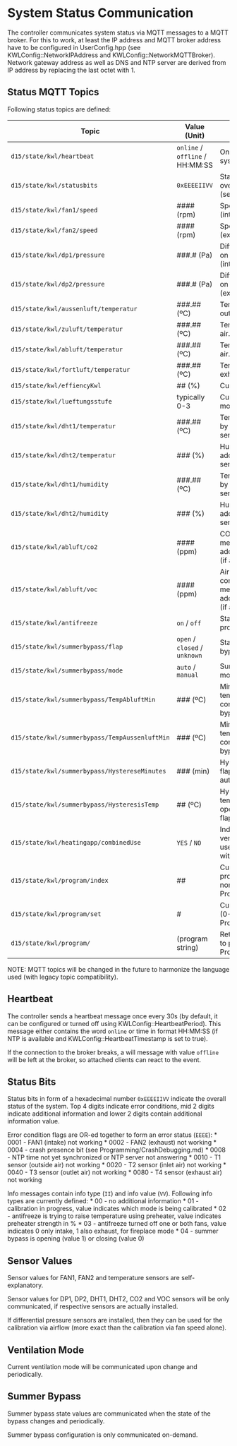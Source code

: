 # System Status Communication

The controller communicates system status via MQTT messages to a MQTT broker.
For this to work, at least the IP address and MQTT broker address have to be
configured in UserConfig.hpp (see KWLConfig::NetworkIPAddress and
KWLConfig::NetworkMQTTBroker). Network gateway address as well as DNS and NTP
server are derived from IP address by replacing the last octet with 1.


## Status MQTT Topics

Following status topics are defined:

Topic                                          | Value (Unit)      | Description
---------------------------------------------- | ----------------- | -------------------------------------------
`d15/state/kwl/heartbeat`                      | `online` / `offline` / HH:MM:SS | Online status of the system (see below).
`d15/state/kwl/statusbits`                     | `0xEEEEIIVV`      | Status bits indicating overall system state (see below).
`d15/state/kwl/fan1/speed`                     | #### (rpm)        | Speed of FAN1 (intake).
`d15/state/kwl/fan2/speed`                     | #### (rpm)        | Speed of FAN2 (exhaust).
`d15/state/kwl/dp1/pressure`                   | ###.# (Pa)        | Differential pressure on the heat exchange (intake).
`d15/state/kwl/dp2/pressure`                   | ###.# (Pa)        | Differential pressure on the heat exchange (exhaust).
`d15/state/kwl/aussenluft/temperatur`          | ###.## (ºC)       | Temperature of outside air.
`d15/state/kwl/zuluft/temperatur`              | ###.## (ºC)       | Temperature of inlet air.
`d15/state/kwl/abluft/temperatur`              | ###.## (ºC)       | Temperature of outlet air.
`d15/state/kwl/fortluft/temperatur`            | ###.## (ºC)       | Temperature of exhaust air.
`d15/state/kwl/effiencyKwl`                    | ## (%)            | Current efficiency.
`d15/state/kwl/lueftungsstufe`                 | typically 0-3     | Current ventilation mode.
`d15/state/kwl/dht1/temperatur`                | ###.## (ºC)       | Temperature reported by additional DHT1 sensor (if any).
`d15/state/kwl/dht2/temperatur`                | ### (%)           | Humidity reported by additional DHT1 sensor (if any).
`d15/state/kwl/dht1/humidity`                  | ###.## (ºC)       | Temperature reported by additional DHT2 sensor (if any).
`d15/state/kwl/dht2/humidity`                  | ### (%)           | Humidity reported by additional DHT2 sensor (if any).
`d15/state/kwl/abluft/co2`                     | #### (ppm)        | CO2 concentration measured by additional CO2 sensor (if any).
`d15/state/kwl/abluft/voc`                     | #### (ppm)        | Air pollutants concentration measured by additional VOC sensor (if any).
`d15/state/kwl/antifreeze`                     | `on` / `off`      | State of antifreeze protection.
`d15/state/kwl/summerbypass/flap`              | `open` / `closed` / `unknown` | State of summer bypass flap.
`d15/state/kwl/summerbypass/mode`              | `auto` / `manual` | Summer bypass mode.
`d15/state/kwl/summerbypass/TempAbluftMin`     | ### (ºC)          | Minimum outlet air temperature to consider for opening bypass flap.
`d15/state/kwl/summerbypass/TempAussenluftMin` | ### (ºC)          | Minimum outside air temperature to consider for opening bypass flap.
`d15/state/kwl/summerbypass/HystereseMinutes`  | ### (min)         | Hysteresis for bypass flap change in automatic mode.
`d15/state/kwl/summerbypass/HysteresisTemp`    | ## (ºC)           | Hysteresis temperature to open/close bypass flap.
`d15/state/kwl/heatingapp/combinedUse`         | `YES` / `NO`      | Indicates whether the ventilation system is used in conjuction with a fireplace.
`d15/state/kwl/program/index`                  | ##                | Currently running program index or -1 if none (see ProgramManager.md).
`d15/state/kwl/program/set`                    | #                 | Current program set (0-7, see ProgramManager.md).
`d15/state/kwl/program/`                       | (program string)  | Returned in response to program query (see ProgramManager.md).

NOTE: MQTT topics will be changed in the future to harmonize the language used
(with legacy topic compatibility).


## Heartbeat

The controller sends a heartbeat message once every 30s (by default, it can be configured
or turned off using KWLConfig::HeartbeatPeriod). This message either contains the word
`online` or time in format HH:MM:SS (if NTP is available and KWLConfig::HeartbeatTimestamp
is set to true).

If the connection to the broker breaks, a will message with value `offline` will
be left at the broker, so attached clients can react to the event.


## Status Bits

Status bits in form of a hexadecimal number `0xEEEEIIVV` indicate the overall status
of the system. Top 4 digits indicate error conditions, mid 2 digits indicate additional
information and lower 2 digits contain additional information value.

Error condition flags are OR-ed together to form an error status (`EEEE`):
    * 0001 - FAN1 (intake) not working
    * 0002 - FAN2 (exhaust) not working
    * 0004 - crash presence bit (see Programming/CrashDebugging.md)
    * 0008 - NTP time not yet synchronized or NTP server not answering
    * 0010 - T1 sensor (outside air) not working
    * 0020 - T2 sensor (inlet air) not working
    * 0040 - T3 sensor (outlet air) not working
    * 0080 - T4 sensor (exhaust air) not working

Info messages contain info type (`II`) and info value (`VV`). Following info types
are currently defined:
    * 00 - no additional information
    * 01 - calibration in progress, value indicates which mode is being calibrated
    * 02 - antifreeze is trying to raise temperature using preheater, value indicates
           preheater strength in %
    * 03 - antifreeze turned off one or both fans, value indicates 0 only intake,
           1 also exhaust, for fireplace mode
    * 04 - summer bypass is opening (value 1) or closing (value 0)


## Sensor Values

Sensor values for FAN1, FAN2 and temperature sensors are self-explanatory.

Sensor values for DP1, DP2, DHT1, DHT2, CO2 and VOC sensors will be only communicated, if
respective sensors are actually installed.

If differential pressure sensors are installed, then they can be used for
the calibration via airflow (more exact than the calibration via fan speed
alone).


## Ventilation Mode

Current ventilation mode will be communicated upon change and periodically.


## Summer Bypass

Summer bypass state values are communicated when the state of the bypass changes and
periodically.

Summer bypass configuration is only communicated on-demand.
